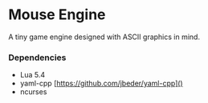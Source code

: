 # Mouse Engine

A tiny game engine designed with ASCII graphics in mind.

### Dependencies

* Lua 5.4
* yaml-cpp [https://github.com/jbeder/yaml-cpp]()
* ncurses